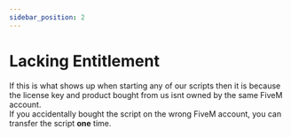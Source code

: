 ```yaml
---
sidebar_position: 2
---
```


# Lacking Entitlement

If this is what shows up when starting any of our scripts then it is because the license key and product bought from us isnt owned by the same FiveM account.<br/>
If you accidentally bought the script on the wrong FiveM account, you can transfer the script **one** time.
